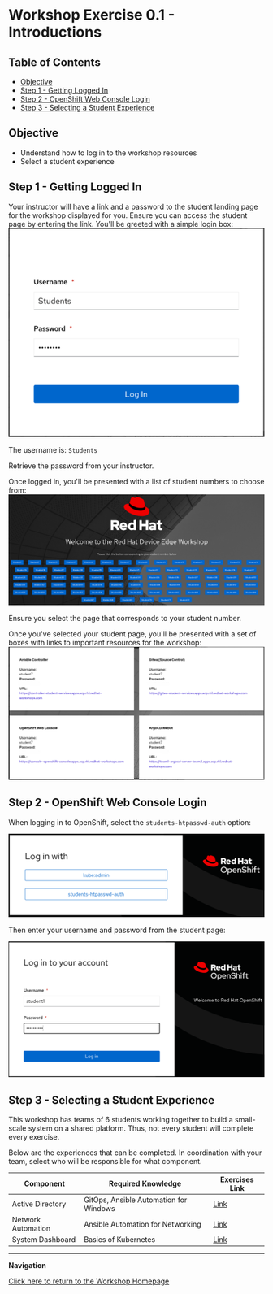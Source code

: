 # Workshop Exercise 0.1 - Introductions

## Table of Contents

* [Objective](#objective)
* [Step 1 - Getting Logged In](#step-1---getting-logged-in)
* [Step 2 - OpenShift Web Console Login](#step-2---openshift-web-console-login)
* [Step 3 - Selecting a Student Experience](#step-3---selecting-a-student-experience)

## Objective

* Understand how to log in to the workshop resources
* Select a student experience

## Step 1 - Getting Logged In
Your instructor will have a link and a password to the student landing page for the workshop displayed for you. Ensure you can access the student page by entering the link. You'll be greeted with a simple login box:
![Student Page Login](./.images/student-page-login.png)

The username is: `Students`

Retrieve the password from your instructor.

Once logged in, you'll be presented with a list of student numbers to choose from:
![Student Numbers](./.images/student-page-student-selection.png)

Ensure you select the page that corresponds to your student number.

Once you've selected your student page, you'll be presented with a set of boxes with links to important resources for the workshop:
![Student Links](./.images/student-page-links-fixed.png)

## Step 2 - OpenShift Web Console Login
When logging in to OpenShift, select the `students-htpasswd-auth` option:

![OCP Login With](./.images/ocp-login-with.png)

Then enter your username and password from the student page:

![OCP Student Login](./.images/ocp-student-login.png)

## Step 3 - Selecting a Student Experience
This workshop has teams of 6 students working together to build a small-scale system on a shared platform. Thus, not every student will complete every exercise.

Below are the experiences that can be completed. In coordination with your team, select who will be responsible for what component.

| Component | Required Knowledge | Exercises Link |
| --- | --- | --- |
| Active Directory | GitOps, Ansible Automation for Windows | [Link](../active-directory/1.1-initializing-chart/README.md) |
| Network Automation | Ansible Automation for Networking | [Link](../network-infra/1.1-initialize-appliance/README.md) |
| System Dashboard | Basics of Kubernetes | [Link](../system-dashboard/1.1-initializing-chart/README.md) |

---
**Navigation**

[Click here to return to the Workshop Homepage](../README.md)
